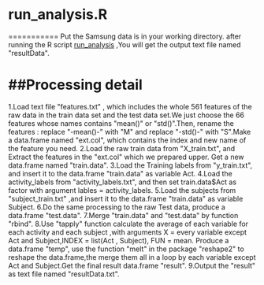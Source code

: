 # run_analysis.R
===========
Put the Samsung data is in your working directory. after running the R script [run_analysis](https://github.com/alibuda/GCDataProject/blob/master/run_analysis.R) ,You will get the output text file named "resultData".

##Processing detail
===========
1.Load text file "features.txt" , which includes the whole 561 features of the raw data in the train data set and the test data set.We just choose the 66 features whose names contains "mean()" or "std()".Then, rename the features : replace "-mean()-" with "M" and replace "-std()-" with "S".Make a data.frame named "ext.col", which contains the index and new name of the feature you need.
2.Load the raw train data from "X_train.txt", and Extract the features in the "ext.col" which we prepared upper. Get a new data.frame named "train.data".
3.Load the Training labels from "y_train.txt", and insert it to the data.frame "train.data" as variable Act.
4.Load the activity_labels from "activity_labels.txt", and then set train.data$Act as factor with argument lables = activity_labels.
5.Load the subjects from "subject_train.txt" ,and insert it to the data.frame "train.data" as variable Subject.
6.Do the same processing to the raw Test data, produce a data.frame "test.data".
7.Merge "train.data" and "test.data" by function "rbind".
8.Use "tapply" function calculate the average of each variable for each activity and each subject ,with arguments X = every variable except Act and Subject,INDEX = list(Act , Subject), FUN = mean. Produce a data.frame "temp", use the function "melt" in the package "reshape2" to reshape the data.frame,the merge them all in a loop by each variable except Act and Subject.Get the final result data.frame "result".
9.Output the "result" as text file named "resultData.txt".

